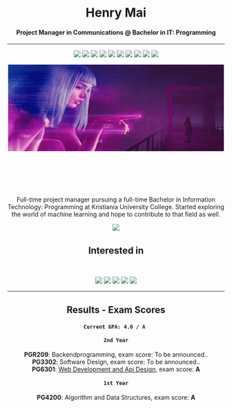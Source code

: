 <h1 align="center">Henry Mai</h1>
<h4 align="center">
Project Manager in Communications @ Bachelor in IT: Programming
</h4>
<hr>
<p align="center">
  <img src="https://img.shields.io/badge/Java-%23FF6F00.svg?&style=for-the-badge&logo=java&logoColor=white" />
  <img src="https://img.shields.io/badge/Python-%2314354C.svg?&style=for-the-badge&logo=python&logoColor=white" />
  <img src="https://img.shields.io/badge/Spring-%236DB33F.svg?&style=for-the-badge&logo=spring&logoColor=white" />
  <img src="https://img.shields.io/badge/C%23-%23239120.svg?&style=for-the-badge" />
  <img src="https://img.shields.io/badge/Fullstack-%23232F3E.svg?&style=for-the-badge" />
  <img src="https://img.shields.io/badge/React-%2361DAFB.svg?&style=for-the-badge" />
  <img src="https://img.shields.io/badge/Node.js-%2343853D.svg?&style=for-the-badge" />
  <img src="https://img.shields.io/badge/Azure-%230072AC.svg?&style=for-the-badge" />
  <img src="https://img.shields.io/badge/C-%23A8B9CC.svg?&style=for-the-badge&logo=c&logoColor=white" />
  <img src="https://img.shields.io/badge/Linux-%23FCC624.svg?&style=for-the-badge&logo=linux&logoColor=black" />
</p>

<p align="center">
 <img  width="500" height="200" src="https://github.com/MaiHenry/MaiHenry/blob/main/profile-gifs/Profile-giphy.gif">
</p>

<div align="center">
  <p align="center" style="margin-top: 100px;">Full-time project manager pursuing a full-time Bachelor in Information Technology: Programming at Kristiania University College. Started exploring the world of machine learning and hope to contribute to that field as well.</p>
</div>

<p align="center"><a href="https://twitter.com/terabyte_17">
  <a href="https://www.linkedin.com/in/henry-mai-060517136/">
    <img src="https://img.shields.io/badge/linkedin-%230077B5.svg?&style=for-the-badge&logo=linkedin&logoColor=white" height=25></a> 
</p>
  <h2 align="center">Interested in</h2>
<br>
<p align="center">
  <img src="https://img.shields.io/badge/Machine Learning-green"> 
  <img src="https://img.shields.io/badge/Deep Learning-red"> 
  <img src="https://img.shields.io/badge/Computer Vision-magenta"> 
  <img src="https://img.shields.io/badge/Natural Language Processing-yellow"> 
  <img src="https://img.shields.io/badge/Reinforcement Learning-blue"> 
</p>

<hr>
  <h2 align="center">Results - Exam Scores</h2>
<div align="center">
  
**`Current GPA: 4.0 / A `**<br>

**`2nd Year`**<br>
<br>**PGR209**: Backendprogramming, exam score: To be announced..
<br>**PG3302**: Software Design, exam score: To be announced..
<br>**PG6301**: <a href="https://github.com/MaiHenry/Web-development-and-Api-Design/" height=25> Web Development and Api Design</a>, exam score: **A**

**`1st Year`**<br>
<br>**PG4200**: Algorithm and Data Structures, exam score: **A**


</div>
